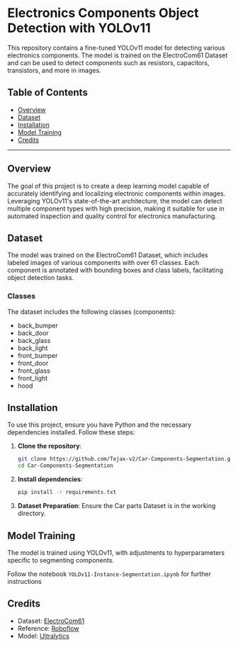 # Electronics Components Object Detection with YOLOv11

This repository contains a fine-tuned YOLOv11 model for detecting various electronics components. The model is trained on the ElectroCom61 Dataset and can be used to detect components such as resistors, capacitors, transistors, and more in images.

## Table of Contents
- [Overview](#overview)
- [Dataset](#dataset)
- [Installation](#installation)
- [Model Training](#model-training)
- [Credits](#credits)

---

## Overview

The goal of this project is to create a deep learning model capable of accurately identifying and localizing electronic components within images. Leveraging YOLOv11's state-of-the-art architecture, the model can detect multiple component types with high precision, making it suitable for use in automated inspection and quality control for electronics manufacturing.

## Dataset

The model was trained on the ElectroCom61 Dataset, which includes labeled images of various components with over 61 classes. Each component is annotated with bounding boxes and class labels, facilitating object detection tasks.

### Classes

The dataset includes the following classes (components):
- back_bumper
- back_door
- back_glass
- back_light
- front_bumper
- front_door
- front_glass
- front_light
- hood

## Installation

To use this project, ensure you have Python and the necessary dependencies installed. Follow these steps:

1. **Clone the repository**:
    ```bash
    git clone https://github.com/Tejax-v2/Car-Components-Segmentation.git
    cd Car-Components-Segmentation
    ```

2. **Install dependencies**:
    ```bash
    pip install -r requirements.txt
    ```
4. **Dataset Preparation**:
   Ensure the Car parts Dataset is in the working directory.

## Model Training

The model is trained using YOLOv11, with adjustments to hyperparameters specific to segmenting components. 

Follow the notebook `YOLOv11-Instance-Segmentation.ipynb` for further instructions

## Credits
- Dataset: [ElectroCom61](https://universe.roboflow.com/segmentation-9q8ob/car-parts-llqro/dataset/1)
- Reference: [Roboflow](https://github.com/roboflow/notebooks/blob/main/notebooks/train-yolov8-instance-segmentation-on-custom-dataset.ipynb)
- Model: [Ultralytics](https://github.com/ultralytics/ultralytics)
